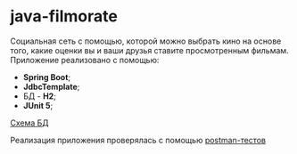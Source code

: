 # java-filmorate
Социальная сеть с помощью, которой можно выбрать кино на основе того, какие оценки вы и ваши друзья ставите просмотренным фильмам.
Приложение реализовано с помощью:
- **Spring Boot**;
- **JdbcTemplate**;
- БД - **H2**;
- **JUnit 5**;


[Схема БД](https://github.com/SemenenkoEugene/java-filmorate/blob/main/2023-05-28_18-34-28.png)

Реализация приложения проверялась с помощью [postman-тестов](https://github.com/SemenenkoEugene/java-filmorate/blob/main/filmorate-postman-test.json)



